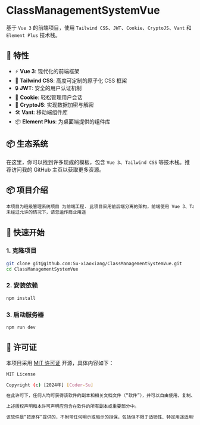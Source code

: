 # ClassManagementSystemVue

基于 `Vue 3` 的前端项目，使用 `Tailwind CSS`、`JWT`、`Cookie`、`CryptoJS`、`Vant` 和 `Element Plus` 技术栈。

## 🚀 特性

- ⚡️ **Vue 3**: 现代化的前端框架
- 🎨 **Tailwind CSS**: 高度可定制的原子化 CSS 框架
- 🔒 **JWT**: 安全的用户认证机制
- 🍪 **Cookie**: 轻松管理用户会话
- 🔐 **CryptoJS**: 实现数据加密与解密
- 🛠️ **Vant**: 移动端组件库
- 📦 **Element Plus**: 为桌面端提供的组件库

## 📦 生态系统

在这里，你可以找到许多现成的模板，包含 `Vue 3`、`Tailwind CSS` 等技术栈。推荐访问我的 GitHub 主页以获取更多资源。
## 📦 项目介绍
```bash
本项目为班级管理系统项目 为前端工程. 此项目采用前后端分离的架构，前端使用 Vue 3、Tailwind CSS、Vant 和 Element Plus，后端使用 Spring Boot 和 MyBatis。
未经过允许的情况下，请忽运作商业用途
```
## 📖 快速开始

### 1. 克隆项目

```bash
git clone git@github.com:Su-xiaoxiang/ClassManagementSystemVue.git
cd ClassManagementSystemVue
```
### 2. 安装依赖

```bash
npm install
```
### 3. 启动服务器

```bash
npm run dev
```
## 📄 许可证

本项目采用 [MIT 许可证](https://github.com/Su-xiaoxiang) 开源，具体内容如下：
```bash
MIT License

Copyright (c) [2024年] [Coder-Su]

在此许可下，任何人均可获得该软件的副本和相关文档文件（“软件”），并可以自由使用、复制、修改、合并、发布、分发、再许可和/或出售软件的副本，且在遵循以下条件的情况下：

上述版权声明和本许可声明应包含在软件的所有副本或重要部分中。

该软件是“按原样”提供的，不附带任何明示或暗示的担保，包括但不限于适销性、特定用途适用性和非侵权的担保。无论在任何情况下，作者或版权持有者均不应对因软件或软件的使用或其他交易而导致的任何索赔、损害或其他责任承担责任。
```
